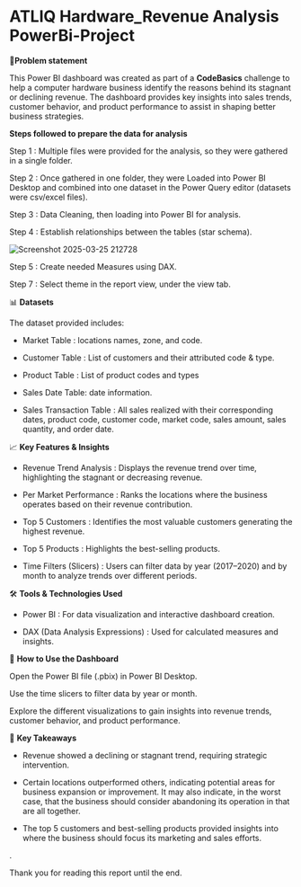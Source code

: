# ATLIQ Hardware_Revenue Analysis PowerBi-Project
📌**Problem statement**

This Power BI dashboard was created as part of a **CodeBasics** challenge to help a computer hardware business identify the reasons behind its stagnant or declining revenue. The dashboard provides key insights into sales trends, customer behavior, and product performance to assist in shaping better business strategies.

**Steps followed to prepare the data for analysis**

Step 1 : Multiple files were provided for the analysis, so they were gathered in a single folder.

Step 2 : Once gathered in one folder, they were Loaded into Power BI Desktop and combined into one dataset in the Power Query editor (datasets were csv/excel files).

Step 3 : Data Cleaning, then loading into Power BI for analysis.

Step 4 : Establish relationships between the tables (star schema).

![Screenshot 2025-03-25 212728](https://github.com/user-attachments/assets/415c9f55-0116-48e2-a5f6-e2ffcd92c284)


Step 5 : Create needed Measures using DAX.

Step 7 : Select theme in the report view, under the view tab.


📊 **Datasets**

The dataset provided includes:

- Market Table : locations names, zone, and code.

- Customer Table : List of customers and their attributed code & type.

- Product Table : List of product codes and types

- Sales Date Table: date information.

- Sales Transaction Table : All sales realized with their corresponding dates, product code, customer code, market code, sales amount, sales quantity, and order date.

📈 **Key Features & Insights**

- Revenue Trend Analysis : Displays the revenue trend over time, highlighting the stagnant or decreasing revenue.

- Per Market Performance  : Ranks the locations where the business operates based on their revenue contribution.

- Top 5 Customers : Identifies the most valuable customers generating the highest revenue.

- Top 5 Products : Highlights the best-selling products.

- Time Filters (Slicers) : Users can filter data by year (2017–2020) and by month to analyze trends over different periods.

🛠️ **Tools & Technologies Used**

- Power BI : For data visualization and interactive dashboard creation.

- DAX (Data Analysis Expressions) : Used for calculated measures and insights.

📂 **How to Use the Dashboard**

Open the Power BI file (.pbix) in Power BI Desktop.

Use the time slicers to filter data by year or month.

Explore the different visualizations to gain insights into revenue trends, customer behavior, and product performance.

🎯 **Key Takeaways**

- Revenue showed a declining or stagnant trend, requiring strategic intervention.

- Certain locations outperformed others, indicating potential areas for business expansion or improvement. It may also indicate, in the worst case, that the business should consider abandoning its operation in that are all together.

- The top 5 customers and best-selling products provided insights into where the business should focus its marketing and sales efforts.

.


Thank you for reading this report until the end.
